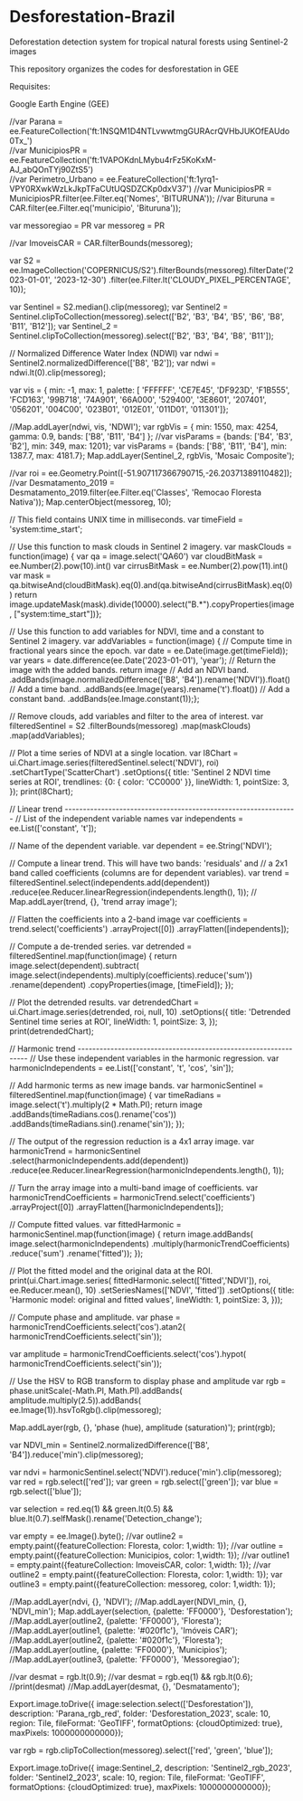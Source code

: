 # Desforestation-Brazil
Deforestation detection system for tropical natural forests using Sentinel-2 images

This repository organizes the codes for desforestation in GEE

Requisites:

Google Earth Engine (GEE)

//var Parana = ee.FeatureCollection('ft:1NSQM1D4NTLvwwtmgGURAcrQVHbJUKOfEAUdo0Tx_')  
//var MunicipiosPR = ee.FeatureCollection('ft:1VAPOKdnLMybu4rFz5KoKxM-AJ_abQOnTYj90ZtS5')  
//var Perimetro_Urbano = ee.FeatureCollection('ft:1yrq1-VPY0RXwkWzLkJkpTFaCUtUQSDZCKp0dxV37')
//var MunicipiosPR = MunicipiosPR.filter(ee.Filter.eq('Nomes', 'BITURUNA'));
//var Bituruna = CAR.filter(ee.Filter.eq('municipio', 'Bituruna'));

var messoregiao = PR
var messoreg = PR

//var ImoveisCAR = CAR.filterBounds(messoreg);

var S2 = ee.ImageCollection('COPERNICUS/S2').filterBounds(messoreg).filterDate('2023-01-01', '2023-12-30')
.filter(ee.Filter.lt('CLOUDY_PIXEL_PERCENTAGE', 10));

var Sentinel = S2.median().clip(messoreg);
var Sentinel2 = Sentinel.clipToCollection(messoreg).select(['B2', 'B3', 'B4', 'B5', 'B6', 'B8', 'B11', 'B12']);
var Sentinel_2 = Sentinel.clipToCollection(messoreg).select(['B2', 'B3', 'B4', 'B8', 'B11']);

// Normalized Difference Water Index (NDWI)
var ndwi = Sentinel2.normalizedDifference(['B8', 'B2']);
var ndwi = ndwi.lt(0).clip(messoreg);

var vis = { min: -1, max: 1, palette: [
      'FFFFFF', 'CE7E45', 'DF923D', 'F1B555', 'FCD163', '99B718',
      '74A901', '66A000', '529400', '3E8601', '207401', '056201',
      '004C00', '023B01', '012E01', '011D01', '011301']};

//Map.addLayer(ndwi, vis, 'NDWI');
var rgbVis = {
  min: 1550,
  max: 4254,
  gamma: 0.9,
  bands: ['B8', 'B11', 'B4']
};
//var visParams = {bands: ['B4', 'B3', 'B2'], min: 349, max: 1201};
var visParams = {bands: ['B8', 'B11', 'B4'], min: 1387.7, max: 4181.7};
Map.addLayer(Sentinel_2, rgbVis, 'Mosaic Composite');

//var roi = ee.Geometry.Point([-51.907117366790715,-26.20371389110482]);
//var Desmatamento_2019 = Desmatamento_2019.filter(ee.Filter.eq('Classes', 'Remocao Floresta Nativa'));
Map.centerObject(messoreg, 10);
  
// This field contains UNIX time in milliseconds.
var timeField = 'system:time_start';

// Use this function to mask clouds in Sentinel 2 imagery.
var maskClouds = function(image) {
  var qa = image.select('QA60')
var cloudBitMask = ee.Number(2).pow(10).int()
var cirrusBitMask = ee.Number(2).pow(11).int()
var mask = qa.bitwiseAnd(cloudBitMask).eq(0).and(qa.bitwiseAnd(cirrusBitMask).eq(0))
return image.updateMask(mask).divide(10000).select("B.*").copyProperties(image, ["system:time_start"])};

// Use this function to add variables for NDVI, time and a constant to Sentinel 2 imagery.
var addVariables = function(image) {
  // Compute time in fractional years since the epoch.
  var date = ee.Date(image.get(timeField));
  var years = date.difference(ee.Date('2023-01-01'), 'year');
  // Return the image with the added bands.
  return image
    // Add an NDVI band.
    .addBands(image.normalizedDifference(['B8', 'B4']).rename('NDVI')).float()
    // Add a time band.
    .addBands(ee.Image(years).rename('t').float())
    // Add a constant band.
    .addBands(ee.Image.constant(1));};

// Remove clouds, add variables and filter to the area of interest.
var filteredSentinel = S2
  .filterBounds(messoreg)
  .map(maskClouds)
  .map(addVariables);

// Plot a time series of NDVI at a single location.
var l8Chart = ui.Chart.image.series(filteredSentinel.select('NDVI'), roi)
    .setChartType('ScatterChart')
    .setOptions({
      title: 'Sentinel 2 NDVI time series at ROI',
      trendlines: {0: {
        color: 'CC0000'
      }},
      lineWidth: 1,
      pointSize: 3,
    });
print(l8Chart);

// Linear trend ----------------------------------------------------------------
// List of the independent variable names
var independents = ee.List(['constant', 't']);

// Name of the dependent variable.
var dependent = ee.String('NDVI');

// Compute a linear trend.  This will have two bands: 'residuals' and 
// a 2x1 band called coefficients (columns are for dependent variables).
var trend = filteredSentinel.select(independents.add(dependent))
    .reduce(ee.Reducer.linearRegression(independents.length(), 1));
// Map.addLayer(trend, {}, 'trend array image');

// Flatten the coefficients into a 2-band image
var coefficients = trend.select('coefficients')
  .arrayProject([0])
  .arrayFlatten([independents]);

// Compute a de-trended series.
var detrended = filteredSentinel.map(function(image) {
  return image.select(dependent).subtract(
          image.select(independents).multiply(coefficients).reduce('sum'))
          .rename(dependent)
          .copyProperties(image, [timeField]);
});

// Plot the detrended results.
var detrendedChart = ui.Chart.image.series(detrended, roi, null, 10)
    .setOptions({
      title: 'Detrended Sentinel time series at ROI',
      lineWidth: 1,
      pointSize: 3,
    });
print(detrendedChart);

// Harmonic trend ----------------------------------------------------------------
// Use these independent variables in the harmonic regression.
var harmonicIndependents = ee.List(['constant', 't', 'cos', 'sin']);

// Add harmonic terms as new image bands.
var harmonicSentinel = filteredSentinel.map(function(image) {
  var timeRadians = image.select('t').multiply(2 * Math.PI);
  return image
    .addBands(timeRadians.cos().rename('cos'))
    .addBands(timeRadians.sin().rename('sin'));
});
  
// The output of the regression reduction is a 4x1 array image.
var harmonicTrend = harmonicSentinel
  .select(harmonicIndependents.add(dependent))
  .reduce(ee.Reducer.linearRegression(harmonicIndependents.length(), 1));

// Turn the array image into a multi-band image of coefficients.
var harmonicTrendCoefficients = harmonicTrend.select('coefficients')
  .arrayProject([0])
  .arrayFlatten([harmonicIndependents]);

// Compute fitted values.
var fittedHarmonic = harmonicSentinel.map(function(image) {
  return image.addBands(
    image.select(harmonicIndependents)
      .multiply(harmonicTrendCoefficients)
      .reduce('sum')
      .rename('fitted'));
});

// Plot the fitted model and the original data at the ROI.
print(ui.Chart.image.series(
  fittedHarmonic.select(['fitted','NDVI']), roi, ee.Reducer.mean(), 10)
    .setSeriesNames(['NDVI', 'fitted'])
    .setOptions({
      title: 'Harmonic model: original and fitted values',
      lineWidth: 1,
      pointSize: 3,
}));

// Compute phase and amplitude.
var phase = harmonicTrendCoefficients.select('cos').atan2(
            harmonicTrendCoefficients.select('sin'));
            
var amplitude = harmonicTrendCoefficients.select('cos').hypot(
                harmonicTrendCoefficients.select('sin'));

// Use the HSV to RGB transform to display phase and amplitude
var rgb = phase.unitScale(-Math.PI, Math.PI).addBands(
          amplitude.multiply(2.5)).addBands(
          ee.Image(1)).hsvToRgb().clip(messoreg);

Map.addLayer(rgb, {}, 'phase (hue), amplitude (saturation)');
print(rgb);


var NDVI_min = Sentinel2.normalizedDifference(['B8', 'B4']).reduce('min').clip(messoreg);


var ndvi = harmonicSentinel.select('NDVI').reduce('min').clip(messoreg);
var red = rgb.select(['red']);
var green = rgb.select(['green']);
var blue = rgb.select(['blue']);

var selection = red.eq(1) && green.lt(0.5) && blue.lt(0.7).selfMask().rename('Detection_change');

var empty = ee.Image().byte();
//var outline2 = empty.paint({featureCollection: Floresta, color: 1,width: 1});
//var outline = empty.paint({featureCollection: Municipios, color: 1,width: 1});
//var outline1 = empty.paint({featureCollection: ImoveisCAR, color: 1,width: 1});
//var outline2 = empty.paint({featureCollection: Floresta, color: 1,width: 1});
var outline3 = empty.paint({featureCollection: messoreg, color: 1,width: 1});

//Map.addLayer(ndvi, {}, 'NDVI');
//Map.addLayer(NDVI_min, {}, 'NDVI_min');
Map.addLayer(selection, {palette: 'FF0000'}, 'Desforestation');
//Map.addLayer(outline2, {palette: 'FF0000'}, 'Floresta');
//Map.addLayer(outline1, {palette: '#020f1c'}, 'Imóveis CAR');
//Map.addLayer(outline2, {palette: '#020f1c'}, 'Floresta');
//Map.addLayer(outline, {palette: 'FF0000'}, 'Municipios');
//Map.addLayer(outline3, {palette: 'FF0000'}, 'Messoregiao');

//var desmat = rgb.lt(0.9);
//var desmat = rgb.eq(1) && rgb.lt(0.6);
//print(desmat)
//Map.addLayer(desmat, {}, 'Desmatamento');

Export.image.toDrive({
  image:selection.select(['Desforestation']),
  description: 'Parana_rgb_red',
  folder: 'Desforestation_2023',
  scale: 10,
  region: Tile,
  fileFormat: 'GeoTIFF',
  formatOptions: {cloudOptimized: true}, maxPixels: 1000000000000});
  
  
  
var rgb = rgb.clipToCollection(messoreg).select(['red', 'green', 'blue']);

Export.image.toDrive({
  image:Sentinel_2,
  description: 'Sentinel2_rgb_2023',
  folder: 'Sentinel2_2023',
  scale: 10,
  region: Tile,
  fileFormat: 'GeoTIFF',
  formatOptions: {cloudOptimized: true}, maxPixels: 1000000000000});
